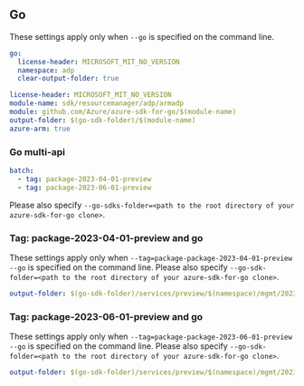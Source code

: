 ## Go

These settings apply only when `--go` is specified on the command line.

```yaml $(go) && !$(track2)
go:
  license-header: MICROSOFT_MIT_NO_VERSION
  namespace: adp
  clear-output-folder: true
```
``` yaml $(go) && $(track2)
license-header: MICROSOFT_MIT_NO_VERSION
module-name: sdk/resourcemanager/adp/armadp
module: github.com/Azure/azure-sdk-for-go/$(module-name)
output-folder: $(go-sdk-folder)/$(module-name)
azure-arm: true
```

### Go multi-api

``` yaml $(go) && $(multiapi)
batch:
  - tag: package-2023-04-01-preview
  - tag: package-2023-06-01-preview
```

Please also specify `--go-sdks-folder=<path to the root directory of your azure-sdk-for-go clone>`.

### Tag: package-2023-04-01-preview and go

These settings apply only when `--tag=package-package-2023-04-01-preview --go` is specified on the command line.
Please also specify `--go-sdk-folder=<path to the root directory of your azure-sdk-for-go clone>`.

``` yaml $(tag) == 'package-2023-04-01-preview' && $(go)
output-folder: $(go-sdk-folder)/services/preview/$(namespace)/mgmt/2023-04-01-preview/$(namespace)
```

### Tag: package-2023-06-01-preview and go

These settings apply only when `--tag=package-package-2023-06-01-preview --go` is specified on the command line.
Please also specify `--go-sdk-folder=<path to the root directory of your azure-sdk-for-go clone>`.

``` yaml $(tag) == 'package-2023-06-01-preview' && $(go)
output-folder: $(go-sdk-folder)/services/preview/$(namespace)/mgmt/2023-06-01-preview/$(namespace)
```
